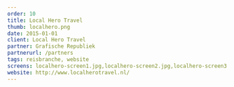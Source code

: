 ```yaml
---
order: 10
title: Local Hero Travel
thumb: localhero.png
date: 2015-01-01
client: Local Hero Travel
partner: Grafische Republiek
partnerurl: /partners
tags: reisbranche, website
screens: localhero-screen1.jpg,localhero-screen2.jpg,localhero-screen3.jpg
website: http://www.localherotravel.nl/
---
```

